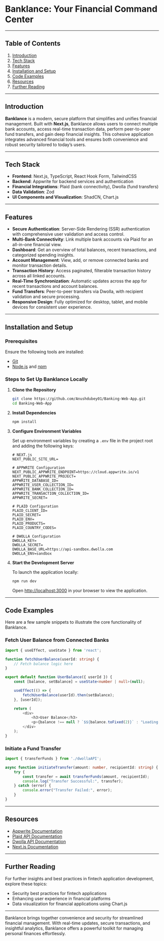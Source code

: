 

# Banklance: Your Financial Command Center

---

## Table of Contents

1. [Introduction](#introduction)
2. [Tech Stack](#tech-stack)
3. [Features](#features)
4. [Installation and Setup](#installation-and-setup)
5. [Code Examples](#code-examples)
6. [Resources](#resources)
7. [Further Reading](#further-reading)

---

## Introduction

**Banklance** is a modern, secure platform that simplifies and unifies financial management. Built with **Next.js**, Banklance allows users to connect multiple bank accounts, access real-time transaction data, perform peer-to-peer fund transfers, and gain deep financial insights. This cohesive application integrates advanced financial tools and ensures both convenience and robust security tailored to today’s users.

---

## Tech Stack

- **Frontend**: Next.js, TypeScript, React Hook Form, TailwindCSS
- **Backend**: Appwrite for backend services and authentication
- **Financial Integrations**: Plaid (bank connectivity), Dwolla (fund transfers)
- **Data Validation**: Zod
- **UI Components and Visualization**: ShadCN, Chart.js

---

## Features

- **Secure Authentication**: Server-Side Rendering (SSR) authentication with comprehensive user validation and access control.
- **Multi-Bank Connectivity**: Link multiple bank accounts via Plaid for an all-in-one financial view.
- **Dashboard**: Get an overview of total balances, recent transactions, and categorized spending insights.
- **Account Management**: View, add, or remove connected banks and monitor transaction details.
- **Transaction History**: Access paginated, filterable transaction history across all linked accounts.
- **Real-Time Synchronization**: Automatic updates across the app for recent transactions and account balances.
- **Fund Transfers**: Peer-to-peer transfers via Dwolla, with recipient validation and secure processing.
- **Responsive Design**: Fully optimized for desktop, tablet, and mobile devices for consistent user experience.

---

## Installation and Setup

### Prerequisites

Ensure the following tools are installed:

- [Git](https://git-scm.com/)
- [Node.js](https://nodejs.org/en) and [npm](https://www.npmjs.com/)

### Steps to Set Up Banklance Locally

1. **Clone the Repository**

   ```bash
   git clone https://github.com/Anushdubey01/Banking-Web-App.git
   cd Banking-Web-App
   ```

2. **Install Dependencies**

   ```bash
   npm install
   ```

3. **Configure Environment Variables**

   Set up environment variables by creating a `.env` file in the project root and adding the following keys:

   ```plaintext
   # NEXT.js
   NEXT_PUBLIC_SITE_URL=

   # APPWRITE Configuration
   NEXT_PUBLIC_APPWRITE_ENDPOINT=https://cloud.appwrite.io/v1
   NEXT_PUBLIC_APPWRITE_PROJECT=
   APPWRITE_DATABASE_ID=
   APPWRITE_USER_COLLECTION_ID=
   APPWRITE_BANK_COLLECTION_ID=
   APPWRITE_TRANSACTION_COLLECTION_ID=
   APPWRITE_SECRET=

   # PLAID Configuration
   PLAID_CLIENT_ID=
   PLAID_SECRET=
   PLAID_ENV=
   PLAID_PRODUCTS=
   PLAID_COUNTRY_CODES=

   # DWOLLA Configuration
   DWOLLA_KEY=
   DWOLLA_SECRET=
   DWOLLA_BASE_URL=https://api-sandbox.dwolla.com
   DWOLLA_ENV=sandbox
   ```

4. **Start the Development Server**

   To launch the application locally:

   ```bash
   npm run dev
   ```

   Open [http://localhost:3000](http://localhost:3000) in your browser to view the application.

---

## Code Examples

Here are a few sample snippets to illustrate the core functionality of Banklance.

### Fetch User Balance from Connected Banks

```typescript
import { useEffect, useState } from 'react';

function fetchUserBalance(userId: string) {
    // Fetch balance logic here
}

export default function UserBalance({ userId }) {
    const [balance, setBalance] = useState<number | null>(null);

    useEffect(() => {
        fetchUserBalance(userId).then(setBalance);
    }, [userId]);

    return (
        <div>
            <h3>User Balance</h3>
            <p>{balance !== null ? `$${balance.toFixed(2)}` : "Loading..."}</p>
        </div>
    );
}
```

### Initiate a Fund Transfer

```typescript
import { transferFunds } from './dwollaAPI';

async function initiateTransfer(amount: number, recipientId: string) {
    try {
        const transfer = await transferFunds(amount, recipientId);
        console.log("Transfer Successful:", transfer);
    } catch (error) {
        console.error("Transfer Failed:", error);
    }
}
```

---

## Resources

- [Appwrite Documentation](https://appwrite.io/docs)
- [Plaid API Documentation](https://plaid.com/docs/)
- [Dwolla API Documentation](https://developers.dwolla.com/)
- [Next.js Documentation](https://nextjs.org/docs)

---

## Further Reading

For further insights and best practices in fintech application development, explore these topics:

- Security best practices for fintech applications
- Enhancing user experience in financial platforms
- Data visualization for financial applications using Chart.js

---

Banklance brings together convenience and security for streamlined financial management. With real-time updates, secure transactions, and insightful analytics, Banklance offers a powerful toolkit for managing personal finances effortlessly.
